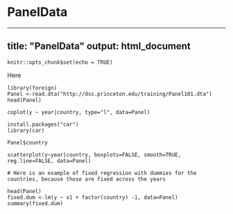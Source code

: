 # PanelData
---
title: "PanelData"
output: html_document
---

```{r setup, include=FALSE}
knitr::opts_chunk$set(echo = TRUE)
```

Here
```{r}
library(foreign)
Panel <-read.dta("http://dss.princeton.edu/training/Panel101.dta")
head(Panel)

coplot(y ~ year|country, type="l", data=Panel)

install.packages("car")
library(car)

Panel$country

scatterplot(y~year|country, boxplots=FALSE, smooth=TRUE, reg.line=FALSE, data=Panel)

# Here is an example of fixed regression with dummies for the countries, because those are fixed across the years

head(Panel)
fixed.dum <-lm(y ~ x1 + factor(country) -1, data=Panel)
summary(fixed.dum)
```

